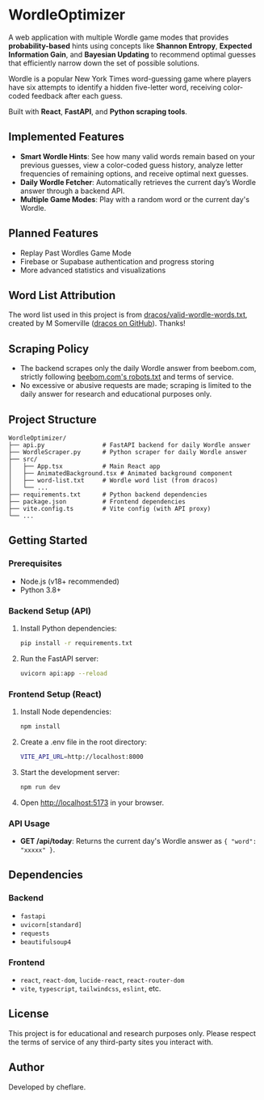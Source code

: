 # WordleOptimizer
A web application with multiple Wordle game modes that provides **probability-based** hints using concepts like **Shannon Entropy**, **Expected Information Gain**, and **Bayesian Updating** to recommend optimal guesses that efficiently narrow down the set of possible solutions.

Wordle is a popular New York Times word-guessing game where players have six attempts to identify a hidden five-letter word, receiving color-coded feedback after each guess.

Built with **React**, **FastAPI**, and **Python scraping tools**.



## Implemented Features
- **Smart Wordle Hints**: See how many valid words remain based on your previous guesses, view a color-coded guess history, analyze letter frequencies of remaining options, and receive optimal next guesses.
- **Daily Wordle Fetcher**: Automatically retrieves the current day’s Wordle answer through a backend API.
- **Multiple Game Modes**: Play with a random word or the current day's Wordle.

## Planned Features
- Replay Past Wordles Game Mode
- Firebase or Supabase authentication and progress storing
- More advanced statistics and visualizations

## Word List Attribution
The word list used in this project is from [dracos/valid-wordle-words.txt](https://gist.github.com/dracos/dd0668f281e685bad51479e5acaadb93), created by M Somerville ([dracos on GitHub](https://github.com/dracos)). Thanks!

## Scraping Policy
- The backend scrapes only the daily Wordle answer from beebom.com, strictly following [beebom.com's robots.txt](https://www.beebom.com/robots.txt) and terms of service.
- No excessive or abusive requests are made; scraping is limited to the daily answer for research and educational purposes only.

## Project Structure

```
WordleOptimizer/
├── api.py                # FastAPI backend for daily Wordle answer
├── WordleScraper.py      # Python scraper for daily Wordle answer
├── src/
│   ├── App.tsx           # Main React app
│   ├── AnimatedBackground.tsx # Animated background component
│   ├── word-list.txt     # Wordle word list (from dracos)
│   └── ...
├── requirements.txt      # Python backend dependencies
├── package.json          # Frontend dependencies
├── vite.config.ts        # Vite config (with API proxy)
└── ...
```

## Getting Started

### Prerequisites
- Node.js (v18+ recommended)
- Python 3.8+

### Backend Setup (API)
1. Install Python dependencies:
   ```bash
   pip install -r requirements.txt
   ```
2. Run the FastAPI server:
   ```bash
   uvicorn api:app --reload
   ```

### Frontend Setup (React)
1. Install Node dependencies:
   ```bash
   npm install
   ```
2. Create a .env file in the root directory:
   ```bash
   VITE_API_URL=http://localhost:8000
   ```
3. Start the development server:
   ```bash
   npm run dev
   ```
4. Open [http://localhost:5173](http://localhost:5173) in your browser.

### API Usage
- **GET /api/today**: Returns the current day's Wordle answer as `{ "word": "xxxxx" }`.

## Dependencies

### Backend
- `fastapi`
- `uvicorn[standard]`
- `requests`
- `beautifulsoup4`

### Frontend
- `react`, `react-dom`, `lucide-react`, `react-router-dom`
- `vite`, `typescript`, `tailwindcss`, `eslint`, etc.

## License
This project is for educational and research purposes only. Please respect the terms of service of any third-party sites you interact with.

## Author
Developed by cheflare.
